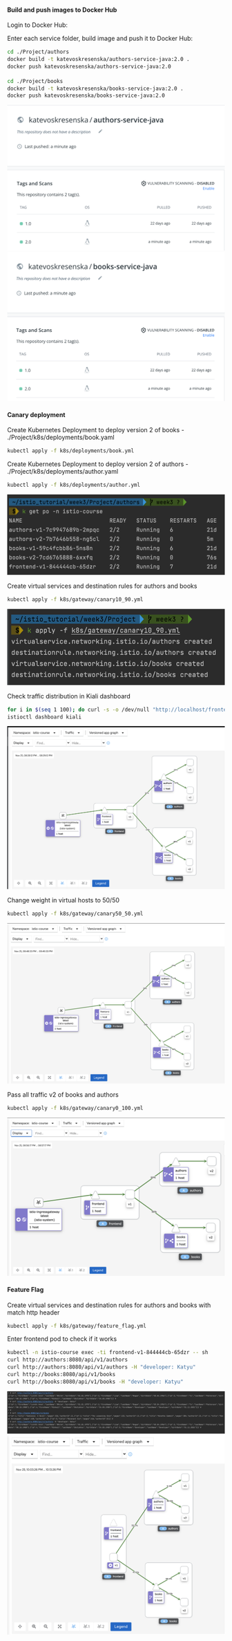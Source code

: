 #### Build and push images to Docker Hub

Login to Docker Hub:

Enter each service folder, build image and push it to Docker Hub:
```bash
cd ./Project/authors
docker build -t katevoskresenska/authors-service-java:2.0 .
docker push katevoskresenska/authors-service-java:2.0

cd ./Project/books
docker build -t katevoskresenska/books-service-java:2.0 .
docker push katevoskresenska/books-service-java:2.0
```

![image](images/authors2.png)
![image](images/books2.png)

#### Canary deployment

Create Kubernetes Deployment to deploy version 2 of books - ./Project/k8s/deployments/book.yaml
```bash
kubectl apply -f k8s/deployments/book.yml  
```
Create Kubernetes Deployment to deploy version 2 of authors - ./Project/k8s/deployments/author.yaml
```bash
kubectl apply -f k8s/deployments/author.yml  
```
![image](images/pods.png)

Create virtual services and destination rules for authors and books
```bash
kubectl apply -f k8s/gateway/canary10_90.yml  
```
![image](images/canary.png)

Check traffic distribution in Kiali dashboard
```bash
for i in $(seq 1 100); do curl -s -o /dev/null "http://localhost/frontend-catalog/api/v1/dashboard"; done
istioctl dashboard kiali 
```
![image](images/canary_90_10.png)

Change weight in virtual hosts to 50/50
```bash
kubectl apply -f k8s/gateway/canary50_50.yml  
```
![image](images/canary_50_50.png)

Pass all traffic v2 of books and authors
```bash
kubectl apply -f k8s/gateway/canary0_100.yml  
```
![image](images/canary_0_100.png)

#### Feature Flag
Create virtual services and destination rules for authors and books with match http header
```bash
kubectl apply -f k8s/gateway/feature_flag.yml  
```
Enter frontend pod to check if it works
```bash
kubectl -n istio-course exec -ti frontend-v1-844444cb-65dzr -- sh 
curl http://authors:8080/api/v1/authors
curl http://authors:8080/api/v1/authors -H "developer: Katyu"
curl http://books:8080/api/v1/books 
curl http://books:8080/api/v1/books -H "developer: Katyu"
```
![image](images/curl_with_header.png)
![image](images/feature_flag.png)
